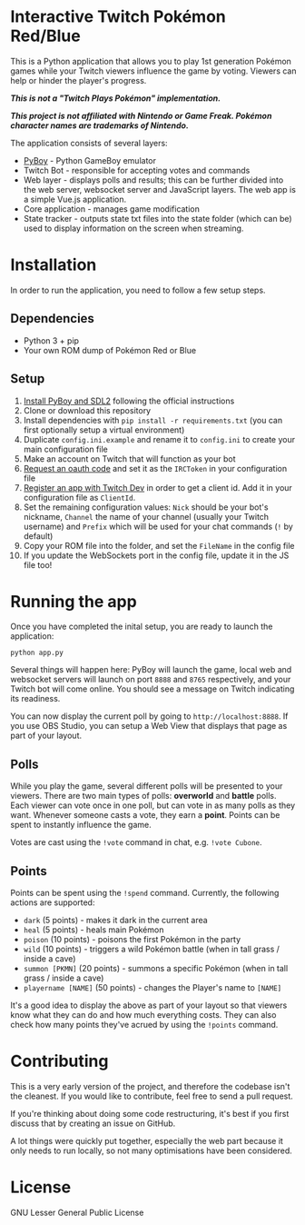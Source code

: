 Interactive Twitch Pokémon Red/Blue
===================================
This is a Python application that allows you to play 1st generation Pokémon
games while your Twitch viewers influence the game by voting. Viewers can help
or hinder the player's progress.

***This is not a "Twitch Plays Pokémon" implementation.***

***This project is not affiliated with Nintendo or Game Freak. Pokémon character
names are trademarks of Nintendo.***

The application consists of several layers:
  * [PyBoy](https://github.com/Baekalfen/PyBoy) - Python GameBoy emulator
  * Twitch Bot - responsible for accepting votes and commands
  * Web layer - displays polls and results; this can be further divided into the
  web server, websocket server and JavaScript layers. The web app is a simple
  Vue.js application.
  * Core application - manages game modification
  * State tracker - outputs state txt files into the state folder (which can be)
  used to display information on the screen when streaming.

Installation
============
In order to run the application, you need to follow a few setup steps.

Dependencies
------------
  * Python 3 + pip
  * Your own ROM dump of Pokémon Red or Blue

Setup
-----
1. [Install PyBoy and SDL2](https://github.com/Baekalfen/PyBoy/wiki/Installation)
following the official instructions
2. Clone or download this repository
3. Install dependencies with `pip install -r requirements.txt` (you can first
optionally setup a virtual environment)
4. Duplicate `config.ini.example` and rename it to `config.ini` to create your
main configuration file
5. Make an account on Twitch that will function as your bot
6. [Request an oauth code](https://twitchapps.com/tmi/) and set it as the
`IRCToken` in your configuration file
7. [Register an app with Twitch Dev](https://dev.twitch.tv/console/apps/create)
in order to get a client id. Add it in your configuration file as `ClientId`.
8. Set the remaining configuration values: `Nick` should be your bot's nickname,
`Channel` the name of your channel (usually your Twitch username) and `Prefix`
which will be used for your chat commands (`!` by default)
9. Copy your ROM file into the folder, and set the `FileName` in the config file
10. If you update the WebSockets port in the config file, update it in the JS
file too!

Running the app
===============
Once you have completed the inital setup, you are ready to launch the application:

    python app.py

Several things will happen here: PyBoy will launch the game, local web and websocket
servers will launch on port `8888` and `8765` respectively, and your Twitch bot will
come online. You should see a message on Twitch indicating its readiness.

You can now display the current poll by going to `http://localhost:8888`. If you
use OBS Studio, you can setup a Web View that displays that page as part of your
layout.

Polls
-----
While you play the game, several different polls will be presented to your
viewers. There are two main types of polls: **overworld** and **battle** polls.
Each viewer can vote once in one poll, but can vote in as many polls as they
want. Whenever someone casts a vote, they earn a **point**. Points can be spent
to instantly influence the game.

Votes are cast using the `!vote` command in chat, e.g. `!vote Cubone`.

Points
------
Points can be spent using the `!spend` command. Currently, the following actions
are supported:

  * `dark` (5 points) - makes it dark in the current area
  * `heal` (5 points) - heals main Pokémon
  * `poison` (10 points) - poisons the first Pokémon in the party
  * `wild` (10 points) - triggers a wild Pokémon battle (when in tall grass /
  inside a cave)
  * `summon [PKMN]` (20 points) - summons a specific Pokémon (when in tall grass
  / inside a cave)
  * `playername [NAME]` (50 points) - changes the Player's name to `[NAME]`

It's a good idea to display the above as part of your layout so that viewers
know what they can do and how much everything costs. They can also check how
many points they've acrued by using the `!points` command.

Contributing
============
This is a very early version of the project, and therefore the codebase isn't
the cleanest. If you would like to contribute, feel free to send a pull request.

If you're thinking about doing some code restructuring, it's best if you first
discuss that by creating an issue on GitHub.

A lot things were quickly put together, especially the web part because it only
needs to run locally, so not many optimisations have been considered.

License
=======
GNU Lesser General Public License
